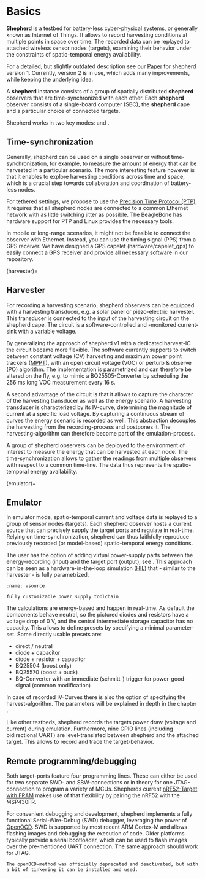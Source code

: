 # Basics

**Shepherd** is a testbed for battery-less cyber-physical systems, or generally known as Internet of Things.
It allows to record harvesting conditions at multiple points in space over time.
The recorded data can be replayed to attached wireless sensor nodes (targets), examining their behavior under the constraints of spatio-temporal energy availability.

For a detailed, but slightly outdated description see our [Paper](https://wwwpub.zih.tu-dresden.de/~mzimmerl/pubs/geissdoerfer19shepherd.pdf) for shepherd version 1. Currently, version 2 is in use, which adds many improvements, while keeping the underlying idea.

A **shepherd** instance consists of a group of spatially distributed **shepherd** observers that are time-synchronized with each other.
Each **shepherd** observer consists of a single-board computer (SBC), the **shepherd** cape and a particular choice of connected targets.

Shepherd works in two key modes: [](#Harvester) and [](#Emulator).


## Time-synchronization

Generally, shepherd can be used on a single observer or without time-synchronization, for example, to measure the amount of energy that can be harvested in a particular scenario.
The more interesting feature however is that it enables to explore harvesting conditions across time and space, which is a crucial step towards collaboration and coordination of battery-less nodes.

For tethered settings, we propose to use the [Precision Time Protocol (PTP)](https://en.wikipedia.org/wiki/Precision_Time_Protocol).
It requires that all shepherd nodes are connected to a common Ethernet network with as little switching jitter as possible.
The BeagleBone has hardware support for PTP and Linux provides the necessary tools.

In mobile or long-range scenarios, it might not be feasible to connect the observer with Ethernet.
Instead, you can use the timing signal (PPS) from a GPS receiver.
We have designed a GPS capelet (hardware/capelet_gps) to easily connect a GPS receiver and provide all necessary software in our repository.

(harvester)=
## Harvester

For recording a harvesting scenario, shepherd observers can be equipped with a harvesting transducer, e.g. a solar panel or piezo-electric harvester.
This transducer is connected to the input of the harvesting circuit on the shepherd cape.
The circuit is a software-controlled and -monitored current-sink with a variable voltage.

By generalizing the approach of shepherd v1 with a dedicated harvest-IC the circuit became more flexible.
The software currently supports to switch between constant voltage (CV) harvesting and maximum power point trackers ([MPPT](https://en.wikipedia.org/wiki/Maximum_Power_Point_Tracking)), with
an open circuit voltage (VOC) or perturb & observe (PO) algorithm.
The implementation is parametrized and can therefore be altered on the fly, e.g. to mimic a BQ25505-Converter by scheduling the 256 ms long VOC measurement every 16 s.

A second advantage of the circuit is that it allows to capture the character of the harvesting transducer as well as the energy scenario.
A harvesting transducer is characterized by its IV-curve, determining the magnitude of current at a specific load voltage.
By capturing a continuous stream of curves the energy scenario is recorded as well.
This abstraction decouples the harvesting from the recording-process and postpones it. The harvesting-algorithm can therefore become part of the emulation-process.

A group of shepherd observers can be deployed to the environment of interest to measure the energy that can be harvested at each node.
The time-synchronization allows to gather the readings from multiple observers with respect to a common time-line.
The data thus represents the spatio-temporal energy availability.

(emulator)=
## Emulator

In emulator mode, spatio-temporal current and voltage data is replayed to a group of sensor nodes (targets).
Each shepherd observer hosts a current source that can precisely supply the target ports and regulate in real-time.
Relying on time-synchronization, shepherd can thus faithfully reproduce previously recorded (or model-based) spatio-temporal energy conditions.

The user has the option of adding virtual power-supply parts between the energy-recording (input) and the target port (output), see [](#vsource).
This approach can be seen as a hardware-in-the-loop simulation ([HIL](https://en.wikipedia.org/wiki/Hardware-in-the-loop_simulation)) that - similar to the harvester - is fully parametrized.

```{figure} media/virtual_source_schemdraw.png
:name: vsource

fully customizable power supply toolchain
```

The calculations are energy-based and happen in real-time. As default the components behave neutral, so the pictured diodes and resistors have a voltage drop of 0 V, and the central intermediate storage capacitor has no capacity.
This allows to define presets by specifying a minimal parameter-set. Some directly usable presets are:

- direct / neutral
- diode + capacitor
- diode + resistor + capacitor
- BQ25504 (boost only)
- BQ25570 (boost + buck)
- BQ-Converter with an immediate (schmitt-) trigger for power-good-signal (common modification)

In case of recorded IV-Curves there is also the option of specifying the harvest-algorithm.
The parameters will be explained in depth in the chapter [](./virtual_source.rst).

Like other testbeds, shepherd records the targets power draw (voltage and current) during emulation.
Furthermore, nine GPIO lines (including bidirectional UART) are level-translated between shepherd and the attached target.
This allows to record and trace the target-behavior.

## Remote programming/debugging

Both target-ports feature four programming lines. These can either be used for two separate SWD- and SBW-connections or in theory for one JTAG-connection to program a variety of MCUs. Shepherds current [nRF52-Target with FRAM](https://github.com/orgua/shepherd-targets) makes use of that flexibility by pairing the nRF52 with the MSP430FR.

For convenient debugging and development, shepherd implements a fully functional Serial-Wire-Debug (SWD) debugger, leveraging the power of [OpenOCD](https://openocd.org/).
SWD is supported by most recent ARM Cortex-M and allows flashing images and debugging the execution of code.
Older platforms typically provide a serial bootloader, which can be used to flash images over the pre-mentioned UART connection. The same approach should work for JTAG.

```{note}
The openOCD-method was officially deprecated and deactivated, but with a bit of tinkering it can be installed and used.
```
